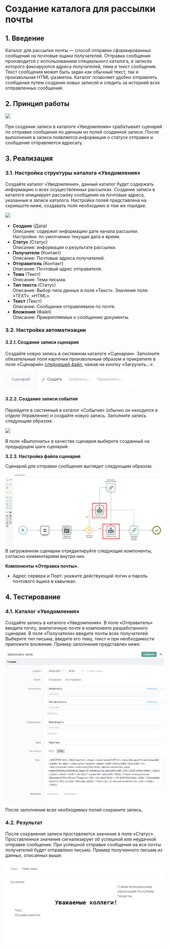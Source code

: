 # Создание каталога для рассылки почты

## 1. **Введение**

Каталог для рассылки почты — способ отправки сформированных сообщений на почтовые ящики получателей. Отправка сообщения производится с использованием специального каталога, в записях которого фиксируются адреса получателей, тема и текст сообщения. Текст сообщения может быть задан как обычный текст, так и произвольная HTML-разметка. Каталог позволяет удобно отправлять сообщения путем создания новых записей и следить за историей всех отправленных сообщений.

## **2. Принцип работы**

![](../../.gitbook/assets/5Схема\_Работы.jpg)

При создании записи в каталоге «Уведомления» срабатывает сценарий по отправке сообщения по данным из полей созданной записи. После выполнения в записи появляется информация о статусе отправки и сообщение отправляется адресату.

## **3. Реализация**

### **3.1. Настройка структуры каталога «Уведомления»**

Создайте каталог «Уведомления», данный каталог будет содержать информацию о всех осуществленных рассылках. Создание записи в каталоге инициирует рассылку сообщения на почтовые адреса, указанные в записи каталога. Настройка полей представлена на скриншоте ниже, создавать поля необходимо в том же порядке:

![](../../.gitbook/assets/1Структура\_Каталога.png)

* **Создано** (Дата)\
  Описание: содержит информацию дате начала рассылки.\
  Настройки: по умолчанию текущая дата и время.
* **Статус** (Статус)\
  Описание: информация о результате рассылки.
* **Получатели** (Контакт)\
  Описание: Почтовые адреса получателей.
* **Отправитель** (Контакт)\
  Описание: Почтовый адрес отправителя.
* **Тема** (Текст)\
  Описание: Тема письма.
* **Тип текста** (Статус)\
  Описание: Выбор типа данных в поле «Текст». Значения поля: «TEXT», «HTML».
* **Текст** (Текст)\
  Описание: Сообщение отправляемое по почте.
* **Вложения** (Файл)\
  Описание: Прикрепляемые к сообщению документы.

### **3.2. Настройка автоматизации**

#### **3.2.1. Создание записи сценария**

Создайте новую запись в системном каталоге «Сценарии». Заполните обязательные поля карточки произвольным образом и прикрепите в поле «Сценарий» [следующий файл](https://drive.google.com/file/d/1UWCBzrNEju3rt6PO-0IqBL6Pn\_KzYKEq/view?usp=sharing), нажав на кнопку «Загрузить…»:

![](<../../.gitbook/assets/Загрузить сценарий (1).png>)

#### **3.2.2. Создание записи события**

Перейдите в системный в каталог «События» (обычно он находится в отделе Управление) и создайте новую запись. Заполните запись следующим образом:

![](../../.gitbook/assets/2Настройка\_События.png)

В поле «Выполнить» в качестве сценария выберите созданный на предыдущем шаге сценарий.

**3.2.3. Настройка файла сценария**

Сценарий для отправки сообщения выглядит следующим образом:

![](../../.gitbook/assets/4Сценарий.png)

В загруженном сценарии отредактируйте следующие компоненты, согласно комментариям внутри них:

**Компоненты «Отправка почты».**

* Адрес сервера и Порт: укажите действующий логин и пароль почтового ящика в кавычках.

## **4. Тестирование**

### **4.1. Каталог «Уведомления»**

Создайте запись в каталоге «Уведомления». В поле «Отправитель» введите почту, аналогичную почте в компоненте разработанного сценария. В поле «Получатели» введите почты всех получателей. Выберите тип письма, введите его тему, текст и при необходимости приложите вложения. Пример заполнения представлен ниже:

![](../../.gitbook/assets/7Форма.png)

После заполнения всех необходимых полей сохраните запись.

### 4.2. Результат

После сохранения записи проставляется значение в поле «Статус». Проставленное значение сигнализирует об успешной или неудачной отправке сообщения. При успешной отправке сообщения на все почты получателей будет отправлено письмо. Пример полученного письма из данных, описанных выше:

![](../../.gitbook/assets/8Результат.png)
